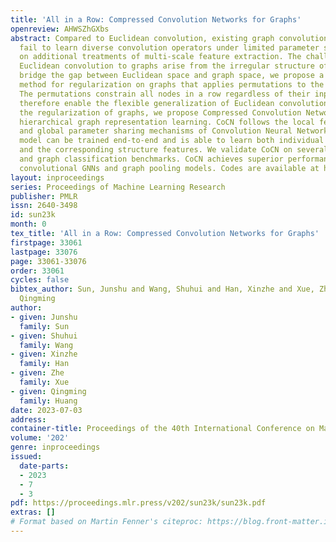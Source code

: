 ```yaml
---
title: 'All in a Row: Compressed Convolution Networks for Graphs'
openreview: AHWSZhGXbs
abstract: Compared to Euclidean convolution, existing graph convolution methods generally
  fail to learn diverse convolution operators under limited parameter scales and depend
  on additional treatments of multi-scale feature extraction. The challenges of generalizing
  Euclidean convolution to graphs arise from the irregular structure of graphs. To
  bridge the gap between Euclidean space and graph space, we propose a differentiable
  method for regularization on graphs that applies permutations to the input graphs.
  The permutations constrain all nodes in a row regardless of their input order and
  therefore enable the flexible generalization of Euclidean convolution. Based on
  the regularization of graphs, we propose Compressed Convolution Network (CoCN) for
  hierarchical graph representation learning. CoCN follows the local feature learning
  and global parameter sharing mechanisms of Convolution Neural Networks. The whole
  model can be trained end-to-end and is able to learn both individual node features
  and the corresponding structure features. We validate CoCN on several node classification
  and graph classification benchmarks. CoCN achieves superior performance over competitive
  convolutional GNNs and graph pooling models. Codes are available at https://github.com/sunjss/CoCN.
layout: inproceedings
series: Proceedings of Machine Learning Research
publisher: PMLR
issn: 2640-3498
id: sun23k
month: 0
tex_title: 'All in a Row: Compressed Convolution Networks for Graphs'
firstpage: 33061
lastpage: 33076
page: 33061-33076
order: 33061
cycles: false
bibtex_author: Sun, Junshu and Wang, Shuhui and Han, Xinzhe and Xue, Zhe and Huang,
  Qingming
author:
- given: Junshu
  family: Sun
- given: Shuhui
  family: Wang
- given: Xinzhe
  family: Han
- given: Zhe
  family: Xue
- given: Qingming
  family: Huang
date: 2023-07-03
address: 
container-title: Proceedings of the 40th International Conference on Machine Learning
volume: '202'
genre: inproceedings
issued:
  date-parts:
  - 2023
  - 7
  - 3
pdf: https://proceedings.mlr.press/v202/sun23k/sun23k.pdf
extras: []
# Format based on Martin Fenner's citeproc: https://blog.front-matter.io/posts/citeproc-yaml-for-bibliographies/
---
```

